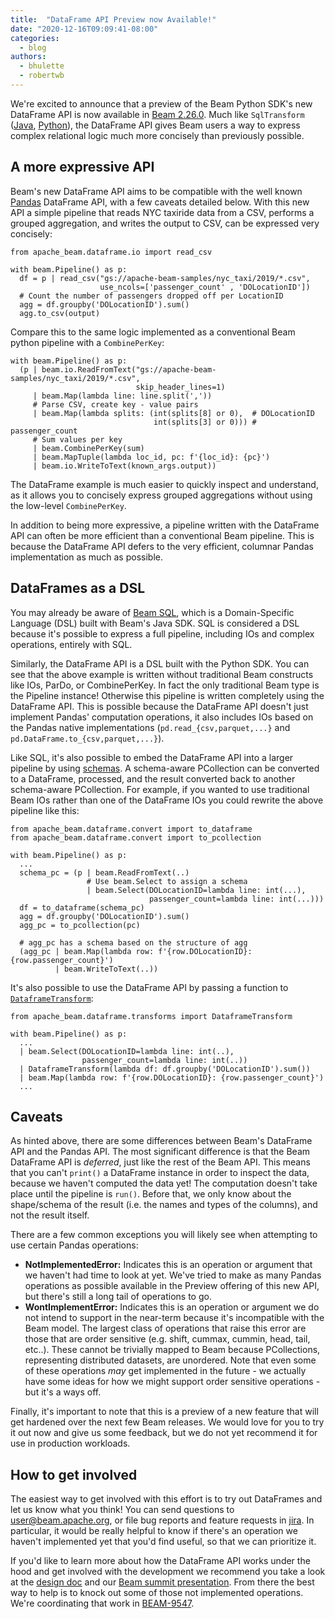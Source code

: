 ```yaml
---
title:  "DataFrame API Preview now Available!"
date: "2020-12-16T09:09:41-08:00"
categories:
  - blog
authors:
  - bhulette
  - robertwb
---
```

<!--
Licensed under the Apache License, Version 2.0 (the "License");
you may not use this file except in compliance with the License.
You may obtain a copy of the License at

http://www.apache.org/licenses/LICENSE-2.0

Unless required by applicable law or agreed to in writing, software
distributed under the License is distributed on an "AS IS" BASIS,
WITHOUT WARRANTIES OR CONDITIONS OF ANY KIND, either express or implied.
See the License for the specific language governing permissions and
limitations under the License.
-->

We're excited to announce that a preview of the Beam Python SDK's new DataFrame
API is now available in [Beam
2.26.0](https://beam.apache.org/blog/beam-2.26.0/). Much like `SqlTransform`
([Java](https://beam.apache.org/releases/javadoc/current/org/apache/beam/sdk/extensions/sql/SqlTransform.html),
[Python](https://beam.apache.org/releases/pydoc/current/apache_beam.transforms.sql.html#apache_beam.transforms.sql.SqlTransform)),
the DataFrame API gives Beam users a way to express complex
relational logic much more concisely than previously possible.
<!--more-->

## A more expressive API
Beam's new DataFrame API aims to be compatible with the well known
[Pandas](https://pandas.pydata.org/pandas-docs/stable/index.html)
DataFrame API, with a few caveats detailed below. With this new API a simple
pipeline that reads NYC taxiride data from a CSV, performs a grouped
aggregation, and writes the output to CSV, can be expressed very concisely:

```
from apache_beam.dataframe.io import read_csv

with beam.Pipeline() as p:
  df = p | read_csv("gs://apache-beam-samples/nyc_taxi/2019/*.csv",
                    use_ncols=['passenger_count' , 'DOLocationID'])
  # Count the number of passengers dropped off per LocationID
  agg = df.groupby('DOLocationID').sum()
  agg.to_csv(output)
```

Compare this to the same logic implemented as a conventional Beam python
pipeline with a `CombinePerKey`:

```
with beam.Pipeline() as p:
  (p | beam.io.ReadFromText("gs://apache-beam-samples/nyc_taxi/2019/*.csv",
                            skip_header_lines=1)
     | beam.Map(lambda line: line.split(','))
     # Parse CSV, create key - value pairs
     | beam.Map(lambda splits: (int(splits[8] or 0),  # DOLocationID
                                int(splits[3] or 0))) # passenger_count
     # Sum values per key
     | beam.CombinePerKey(sum)
     | beam.MapTuple(lambda loc_id, pc: f'{loc_id}: {pc}')
     | beam.io.WriteToText(known_args.output))
```

The DataFrame example is much easier to quickly inspect and understand, as it
allows you to concisely express grouped aggregations without using the low-level
`CombinePerKey`.

In addition to being more expressive, a pipeline written with the DataFrame API
can often be more efficient than a conventional Beam pipeline.  This is because
the DataFrame API defers to the very efficient, columnar Pandas implementation
as much as possible.

## DataFrames as a DSL
You may already be aware of [Beam
SQL](https://beam.apache.org/documentation/dsls/sql/overview/), which is
a Domain-Specific Language (DSL) built with Beam's Java SDK. SQL is
considered a DSL because it's possible to express a full pipeline, including IOs
and complex operations, entirely with SQL. 

Similarly, the DataFrame API is a DSL built with the Python SDK. You can see
that the above example is written without traditional Beam constructs like IOs,
ParDo, or CombinePerKey. In fact the only traditional Beam type is the Pipeline
instance! Otherwise this pipeline is written completely using the DataFrame API.
This is possible because the DataFrame API doesn't just implement Pandas'
computation operations, it also includes IOs based on the Pandas native
implementations (`pd.read_{csv,parquet,...}` and `pd.DataFrame.to_{csv,parquet,...}`).

Like SQL, it's also possible to embed the DataFrame API into a larger pipeline
by using
[schemas](https://beam.apache.org/documentation/programming-guide/#what-is-a-schema).
A schema-aware PCollection can be converted to a DataFrame, processed, and the
result converted back to another schema-aware PCollection.  For example, if you
wanted to use traditional Beam IOs rather than one of the DataFrame IOs you
could rewrite the above pipeline like this:

```
from apache_beam.dataframe.convert import to_dataframe
from apache_beam.dataframe.convert import to_pcollection

with beam.Pipeline() as p:
  ...
  schema_pc = (p | beam.ReadFromText(..)
                 # Use beam.Select to assign a schema
                 | beam.Select(DOLocationID=lambda line: int(...),
                               passenger_count=lambda line: int(...)))
  df = to_dataframe(schema_pc)
  agg = df.groupby('DOLocationID').sum()
  agg_pc = to_pcollection(pc)

  # agg_pc has a schema based on the structure of agg
  (agg_pc | beam.Map(lambda row: f'{row.DOLocationID}: {row.passenger_count}')
          | beam.WriteToText(..))
```

It's also possible to use the DataFrame API by passing a function to
[`DataframeTransform`](https://beam.apache.org/releases/pydoc/current/apache_beam.dataframe.transforms.html#apache_beam.dataframe.transforms.DataframeTransform):

```
from apache_beam.dataframe.transforms import DataframeTransform

with beam.Pipeline() as p:
  ...
  | beam.Select(DOLocationID=lambda line: int(..),
                passenger_count=lambda line: int(..))
  | DataframeTransform(lambda df: df.groupby('DOLocationID').sum())
  | beam.Map(lambda row: f'{row.DOLocationID}: {row.passenger_count}')
  ...
```

## Caveats
As hinted above, there are some differences between Beam's DataFrame API and the
Pandas API. The most significant difference is that the Beam  DataFrame API is
*deferred*, just like the rest of the Beam API. This means that you can't
`print()` a DataFrame instance in order to inspect the data, because we haven't
computed the data yet! The computation doesn't take place until the pipeline is
`run()`.  Before that, we only know about the shape/schema of the result (i.e.
the names and types of the columns), and not the result itself.

There are a few common exceptions you will likely see when attempting to use
certain Pandas operations:

- **NotImplementedError:** Indicates this is an operation or argument that we
  haven't had time to look at yet. We've tried to make as many Pandas operations
  as possible available in the Preview offering of this new API, but there's
  still a long tail of operations to go.
- **WontImplementError:** Indicates this is an operation or argument we do not
  intend to support in the near-term because it's incompatible with the Beam
  model. The largest class of operations that raise this error are those that
  are order sensitive (e.g. shift, cummax, cummin, head, tail, etc..). These
  cannot be trivially mapped to Beam because PCollections, representing
  distributed datasets, are unordered. Note that even some of these operations
  *may* get implemented in the future - we actually have some ideas for how we
  might support order sensitive operations - but it's a ways off.

Finally, it's important to note that this is a preview of a new feature that
will get hardened over the next few Beam releases. We would love for you to try
it out now and give us some feedback, but we do not yet recommend it for use in
production workloads.

## How to get involved
The easiest way to get involved with this effort is to try out DataFrames and
let us know what you think! You can send questions to user@beam.apache.org, or
file bug reports and feature requests in [jira](https://issues.apache.org/jira).
In particular, it would be really helpful to know if there's an operation we
haven't implemented yet that you'd find useful, so that we can prioritize it.

If you'd like to learn more about how the DataFrame API works under the hood and
get involved with the development we recommend you take a look at the
[design doc](http://s.apache.org/beam-dataframes)
and our [Beam summit
presentation](https://2020.beamsummit.org/sessions/simpler-python-pipelines/).
From there the best way to help is to knock out some of those not implemented
operations. We're coordinating that work in
[BEAM-9547](https://issues.apache.org/jira/browse/BEAM-9547).
